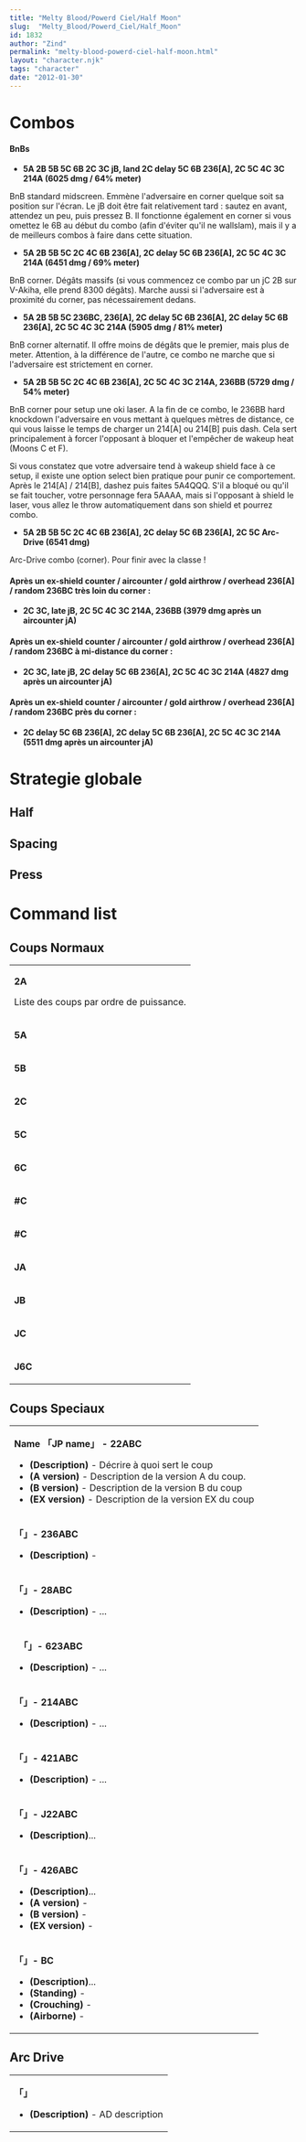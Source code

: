 ```yaml
---
title: "Melty Blood/Powerd Ciel/Half Moon"
slug:  "Melty_Blood/Powerd_Ciel/Half_Moon"
id: 1832
author: "Zind"
permalink: "melty-blood-powerd-ciel-half-moon.html"
layout: "character.njk"
tags: "character"
date: "2012-01-30"
---
```


# Combos

#### BnBs

- **5A 2B 5B 5C 6B 2C 3C jB, land 2C delay 5C 6B 236\[A\], 2C 5C 4C 3C
  214A (6025 dmg / 64% meter)**

  
BnB standard midscreen. Emmène l'adversaire en corner quelque soit sa
position sur l'écran. Le jB doit être fait relativement tard : sautez en
avant, attendez un peu, puis pressez B. Il fonctionne également en
corner si vous omettez le 6B au début du combo (afin d'éviter qu'il ne
wallslam), mais il y a de meilleurs combos à faire dans cette situation.

- **5A 2B 5B 5C 2C 4C 6B 236\[A\], 2C delay 5C 6B 236\[A\], 2C 5C 4C 3C
  214A (6451 dmg / 69% meter)**

  
BnB corner. Dégâts massifs (si vous commencez ce combo par un jC 2B sur
V-Akiha, elle prend 8300 dégâts). Marche aussi si l'adversaire est à
proximité du corner, pas nécessairement dedans.

- **5A 2B 5B 5C 236BC, 236\[A\], 2C delay 5C 6B 236\[A\], 2C delay 5C 6B
  236\[A\], 2C 5C 4C 3C 214A (5905 dmg / 81% meter)**

  
BnB corner alternatif. Il offre moins de dégâts que le premier, mais
plus de meter. Attention, à la différence de l'autre, ce combo ne marche
que si l'adversaire est strictement en corner.

- **5A 2B 5B 5C 2C 4C 6B 236\[A\], 2C 5C 4C 3C 214A, 236BB (5729 dmg /
  54% meter)**

  
BnB corner pour setup une oki laser. A la fin de ce combo, le 236BB hard
knockdown l'adversaire en vous mettant à quelques mètres de distance, ce
qui vous laisse le temps de charger un 214\[A\] ou 214\[B\] puis dash.
Cela sert principalement à forcer l'opposant à bloquer et l'empêcher de
wakeup heat (Moons C et F).

Si vous constatez que votre adversaire tend à wakeup shield face à ce
setup, il existe une option select bien pratique pour punir ce
comportement. Après le 214\[A\] / 214\[B\], dashez puis faites 5A4QQQ.
S'il a bloqué ou qu'il se fait toucher, votre personnage fera 5AAAA,
mais si l'opposant à shield le laser, vous allez le throw
automatiquement dans son shield et pourrez combo.

- **5A 2B 5B 5C 2C 4C 6B 236\[A\], 2C delay 5C 6B 236\[A\], 2C 5C
  Arc-Drive (6541 dmg)**

  
Arc-Drive combo (corner). Pour finir avec la classe !

#### Après un ex-shield counter / aircounter / gold airthrow / overhead 236\[A\] / random 236BC très loin du corner :

- **2C 3C, late jB, 2C 5C 4C 3C 214A, 236BB (3979 dmg après un
  aircounter jA)**

#### Après un ex-shield counter / aircounter / gold airthrow / overhead 236\[A\] / random 236BC à mi-distance du corner :

- **2C 3C, late jB, 2C delay 5C 6B 236\[A\], 2C 5C 4C 3C 214A (4827 dmg
  après un aircounter jA)**

#### Après un ex-shield counter / aircounter / gold airthrow / overhead 236\[A\] / random 236BC près du corner :

- **2C delay 5C 6B 236\[A\], 2C delay 5C 6B 236\[A\], 2C 5C 4C 3C 214A
  (5511 dmg après un aircounter jA)**

# Strategie globale

## Half

## Spacing

## Press

# Command list

## Coups Normaux

<table>
<tbody>
<tr class="odd">
<td><p><strong>2A</strong></p>
<p>Liste des coups par ordre de puissance.</p></td>
</tr>
<tr class="even">
<td><p><strong>5A</strong></p></td>
</tr>
<tr class="odd">
<td><p><strong>5B</strong></p></td>
</tr>
<tr class="even">
<td><p><strong>2C</strong></p></td>
</tr>
<tr class="odd">
<td><p><strong>5C</strong></p></td>
</tr>
<tr class="even">
<td><p><strong>6C</strong></p></td>
</tr>
<tr class="odd">
<td><p><strong>#C</strong></p></td>
</tr>
<tr class="even">
<td><p><strong>#C</strong></p></td>
</tr>
<tr class="odd">
<td><p><strong>JA</strong></p></td>
</tr>
<tr class="even">
<td><p><strong>JB</strong></p></td>
</tr>
<tr class="odd">
<td><p><strong>JC</strong></p></td>
</tr>
<tr class="even">
<td><p><strong>J6C</strong></p></td>
</tr>
</tbody>
</table>

## Coups Speciaux

<table>
<tbody>
<tr class="odd">
<td><p><strong>Name 「JP name」 - 22ABC</strong></p>
<ul>
<li><strong>(Description)</strong> - Décrire à quoi sert le coup</li>
<li><strong>(A version)</strong> - Description de la version A du
coup.</li>
<li><strong>(B version)</strong> - Description de la version B du
coup</li>
<li><strong>(EX version)</strong> - Description de la version EX du
coup</li>
</ul></td>
</tr>
<tr class="even">
<td><p><strong>「」- 236ABC</strong></p>
<ul>
<li><strong>(Description)</strong> -</li>
</ul></td>
</tr>
<tr class="odd">
<td><p><strong>「」- 28ABC</strong></p>
<ul>
<li><strong>(Description)</strong> - ...</li>
</ul></td>
</tr>
<tr class="even">
<td><p><strong>　「」- 623ABC</strong></p>
<ul>
<li><strong>(Description)</strong> - ...</li>
</ul></td>
</tr>
<tr class="odd">
<td><p><strong>「」- 214ABC</strong></p>
<ul>
<li><strong>(Description)</strong> - ...</li>
</ul></td>
</tr>
<tr class="even">
<td><p><strong>「」- 421ABC</strong></p>
<ul>
<li><strong>(Description)</strong> - ...</li>
</ul></td>
</tr>
<tr class="odd">
<td><p><strong>「」- J22ABC</strong></p>
<ul>
<li><strong>(Description)</strong>...</li>
</ul></td>
</tr>
<tr class="even">
<td><p><strong>「」- 426ABC</strong></p>
<ul>
<li><strong>(Description)</strong>...</li>
<li><strong>(A version)</strong> -</li>
<li><strong>(B version)</strong> -</li>
<li><strong>(EX version)</strong> -</li>
</ul></td>
</tr>
<tr class="odd">
<td><p><strong>「」- BC</strong></p>
<ul>
<li><strong>(Description)</strong>...</li>
<li><strong>(Standing)</strong> -</li>
<li><strong>(Crouching)</strong> -</li>
<li><strong>(Airborne)</strong> -</li>
</ul></td>
</tr>
</tbody>
</table>

## Arc Drive

<table>
<tbody>
<tr class="odd">
<td><p><strong>「」</strong></p>
<ul>
<li><strong>(Description)</strong> - AD description</li>
</ul></td>
</tr>
</tbody>
</table>


